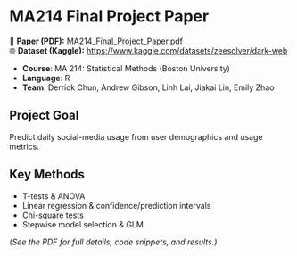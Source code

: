 # MA214 Final Project Paper

🔗 **Paper (PDF):** MA214_Final_Project_Paper.pdf  
🌐 **Dataset (Kaggle):** https://www.kaggle.com/datasets/zeesolver/dark-web

- **Course**: MA 214: Statistical Methods (Boston University)  
- **Language**: R  
- **Team**: Derrick Chun, Andrew Gibson, Linh Lai, Jiakai Lin, Emily Zhao  

## Project Goal  
Predict daily social-media usage from user demographics and usage metrics.

## Key Methods  
- T-tests & ANOVA  
- Linear regression & confidence/prediction intervals  
- Chi-square tests  
- Stepwise model selection & GLM  

*(See the PDF for full details, code snippets, and results.)*


